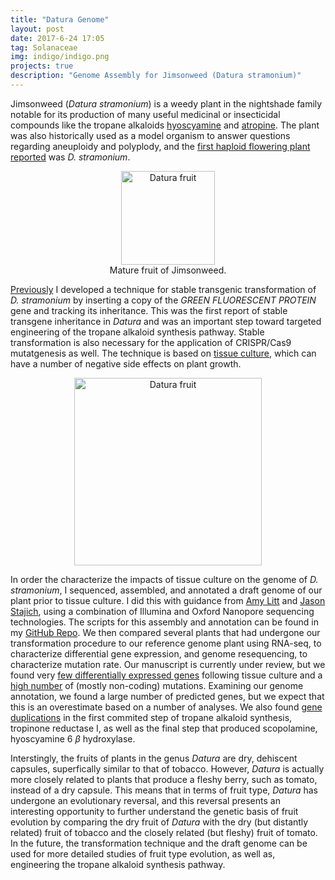```yaml
---
title: "Datura Genome"
layout: post
date: 2017-6-24 17:05
tag: Solanaceae
img: indigo/indigo.png
projects: true
description: "Genome Assembly for Jimsonweed (Datura stramonium)"
---
```


Jimsonweed (*Datura stramonium*) is a weedy plant in the nightshade family notable for its production of many useful medicinal or insecticidal compounds like the tropane alkaloids [hyoscyamine](https://en.wikipedia.org/wiki/Hyoscyamine) and [atropine](https://en.wikipedia.org/wiki/Atropine). The plant was also historically used as a model organism to answer questions regarding aneuploidy and polyplody, and the [first haploid flowering plant reported](http://www.doi.org/10.1126/science.55.1433.646) was *D. stramonium*. 

<center>
<figure>
    <img src="../assets/images/Dstr.png" alt="Datura fruit" width="150"/>
    <figcaption>Mature fruit of Jimsonweed.</figcaption>
</figure>
</center>

[Previously](https://dx.doi.org/10.1002%2Faps3.1220) I developed a technique for stable transgenic transformation of *D. stramonium* by inserting a copy of the *GREEN FLUORESCENT PROTEIN* gene and tracking its inheritance. This was the first report of stable transgene inheritance in *Datura* and was an important step toward targeted engineering of the tropane alkaloid synthesis pathway. Stable transformation is also necessary for the application of CRISPR/Cas9 mutatgenesis as well. The technique is based on [tissue culture](https://en.wikipedia.org/wiki/Plant_tissue_culture), which can have a number of negative side effects on plant growth.

<center>
<figure>
    <img src="../assets/images/DstrGFP.png" alt="Datura fruit" width="300"/>
</figure>
</center>

In order the characterize the impacts of tissue culture on the genome of *D. stramonium*, I sequenced, assembled, and annotated a draft genome of our plant prior to tissue culture. I did this with guidance from [Amy Litt](https://profiles.ucr.edu/app/home/profile/amylitt) and [Jason Stajich](http://lab.stajich.org/home/welcome/), using a combination of Illumina and Oxford Nanopore sequencing technologies. The scripts for this assembly and annotation can be found in my [GitHub Repo](https://github.com/rajewski/Datura-Genome). We then compared several plants that had undergone our transformation procedure to our reference genome plant using RNA-seq, to characterize differential gene expression, and genome resequencing, to characterize mutation rate. Our manuscript is currently under review, but we found very [few differentially expressed genes](https://github.com/rajewski/Datura-Genome/blob/master/Manuscript/SupplmentalData_DEGs.csv) following tissue culture and a [high number](https://github.com/rajewski/Datura-Genome/blob/master/Manuscript/Mutation_Summary.png) of (mostly non-coding) mutations. Examining our genome annotation, we found a large number of predicted genes, but we expect that this is an overestimate based on a number of analyses. We also found [gene duplications](https://github.com/rajewski/Datura-Genome/blob/master/Manuscript/Trees.png) in the first commited step of tropane alkaloid synthesis, tropinone reductase I, as well as the final step that produced scopolamine, hyoscyamine 6 $\beta$ hydroxylase.

Interstingly, the fruits of plants in the genus *Datura* are dry, dehiscent capsules, superfically similar to that of tobacco. However, *Datura* is actually more closely related to plants that produce a fleshy berry, such as tomato, instead of a dry capsule. This means that in terms of fruit type, *Datura* has undergone an evolutionary reversal, and this reversal presents an interesting opportunity to further understand the genetic basis of fruit evolution by comparing the dry fruit of *Datura* with the dry (but distantly related) fruit of tobacco and the closely related (but fleshy) fruit of tomato. In the future, the transformation technique and the draft genome can be used for more detailed studies of fruit type evolution, as well as, engineering the tropane alkaloid synthesis pathway.
